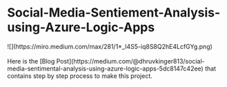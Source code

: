 # Social-Media-Sentiement-Analysis-using-Azure-Logic-Apps
<div align=”center”>![](https://miro.medium.com/max/281/1*_I4S5-iq8S8Q2hE4LcfGYg.png)</div>
<br/>Here is the [Blog Post](https://medium.com/@dhruvkinger813/social-media-sentimental-analysis-using-azure-logic-apps-5dc8147c42ee)
 that contains step by step process to make this project.


